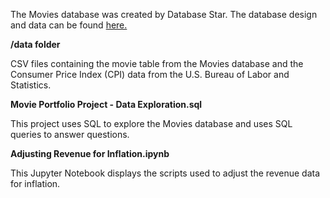 The Movies database was created by Database Star. The database design and data can be found <a href='https://www.databasestar.com/sample-database-movies/'>here.</a>

<b>/data folder</b>

CSV files containing the movie table from the Movies database and the Consumer Price Index (CPI) data from the
U.S. Bureau of Labor and Statistics.

<b>Movie Portfolio Project - Data Exploration.sql</b>

This project uses SQL to explore the Movies database and uses SQL queries to answer questions.

<b>Adjusting Revenue for Inflation.ipynb</b>

This Jupyter Notebook displays the scripts used to adjust the revenue data for inflation. 
